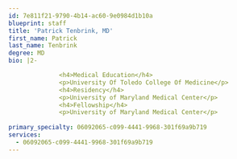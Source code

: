 ```yaml
---
id: 7e811f21-9790-4b14-ac60-9e0984d1b10a
blueprint: staff
title: 'Patrick Tenbrink, MD'
first_name: Patrick
last_name: Tenbrink
degree: MD
bio: |2-

              <h4>Medical Education</h4>
              <p>University Of Toledo College Of Medicine</p>
              <h4>Residency</h4>
              <p>University of Maryland Medical Center</p>
              <h4>Fellowship</h4>
              <p>University of Maryland Medical Center</p>
          
primary_specialty: 06092065-c099-4441-9968-301f69a9b719
services:
  - 06092065-c099-4441-9968-301f69a9b719
---
```

